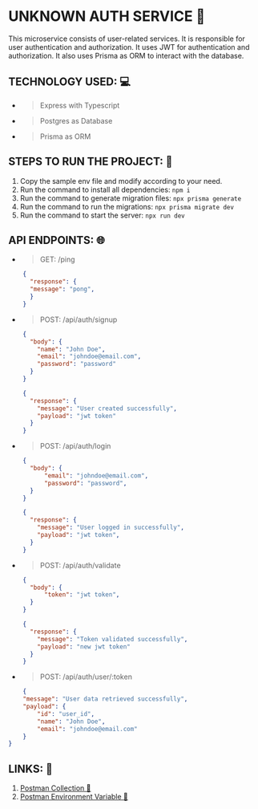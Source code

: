 # UNKNOWN AUTH SERVICE 👻
This microservice consists of user-related services. It is responsible for user authentication and authorization. It uses JWT for authentication and authorization. It also uses Prisma as ORM to interact with the database.

## TECHNOLOGY USED: 💻
- > Express with Typescript
- > Postgres as Database
- > Prisma as ORM

## STEPS TO RUN THE PROJECT: 🏃
1. Copy the sample env file and modify according to your need.
2. Run the command to install all dependencies: ```npm i```
3. Run the command to generate migration files: ```npx prisma generate```
4. Run the command to run the migrations: ```npx prisma migrate dev```
5. Run the command to start the server: ```npx run dev```

## API ENDPOINTS: 🌐
- > GET: /ping
```json
    {
      "response": {
      "message": "pong",
      }
    }
```
- > POST: /api/auth/signup
```json
    {
      "body": {
        "name": "John Doe",
        "email": "johndoe@email.com",
        "password": "password"
      }
    }

    {
      "response": {
        "message": "User created successfully",
        "payload": "jwt token"
      }
    }
```
- > POST: /api/auth/login
```json
    {
      "body": {
          "email": "johndoe@email.com",
          "password": "password",
      }
    }

    {
      "response": {
        "message": "User logged in successfully",
        "payload": "jwt token",
      }
    }
```
- > POST: /api/auth/validate
```json
    {
      "body": {
          "token": "jwt token",
      }
    }

    {
      "response": {
        "message": "Token validated successfully",
        "payload": "new jwt token"
      }
    }
```
- > POST: /api/auth/user/:token
```json
    {
    "message": "User data retrieved successfully",
    "payload": {
        "id": "user_id",
        "name": "John Doe",
        "email": "johndoe@email.com"
    }
}
```

## LINKS: 🔗
1. [Postman Collection 🚀](https://drive.google.com/file/d/1SsNLXSRVFRWTUlMGJqd1BLK6vbRyAu-f/view?usp=sharing) 
2. [Postman Environment Variable 💾](https://drive.google.com/file/d/10DvyfG5r-NuZ-KeR7gy2NL0h8OiLb65f/view?usp=sharing)

